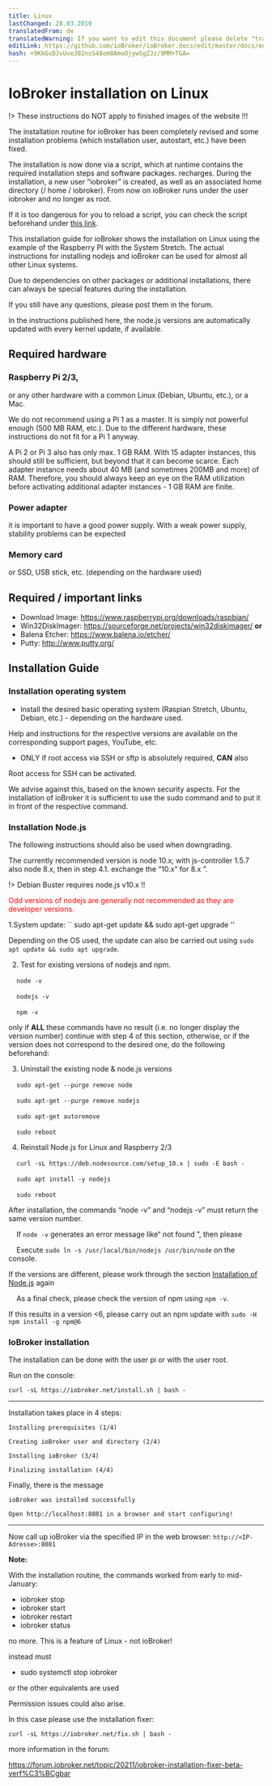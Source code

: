 ```yaml
---
title: Linux
lastChanged: 28.03.2019
translatedFrom: de
translatedWarning: If you want to edit this document please delete "translatedFrom" field, elsewise this document will be translated automatically again
editLink: https://github.com/ioBroker/ioBroker.docs/edit/master/docs/en/install/linux.md
hash: +9KkGvDJvUveJ02nsS48om8AmoOjywSgZJz/9MM+TGA=
---
```

# IoBroker installation on Linux
!> These instructions do NOT apply to finished images of the website !!!

The installation routine for ioBroker has been completely revised and some installation problems (which installation user, autostart, etc.) have been fixed.

The installation is now done via a script, which at runtime contains the required installation steps and software packages. recharges. During the installation, a new user “iobroker” is created, as well as an associated home directory (/ home / iobroker). From now on ioBroker runs under the user iobroker and no longer as root.

If it is too dangerous for you to reload a script, you can check the script beforehand under [this link](https://raw.githubusercontent.com/ioBroker/ioBroker/stable-installer/installer.sh).

This installation guide for ioBroker shows the installation on Linux using the example of the Raspberry PI with the System Stretch. The actual instructions for installing nodejs and ioBroker can be used for almost all other Linux systems.

Due to dependencies on other packages or additional installations, there can always be special features during the installation.

If you still have any questions, please post them in the forum.

In the instructions published here, the node.js versions are automatically updated with every kernel update, if available.

## Required hardware
### Raspberry Pi 2/3,
or any other hardware with a common Linux (Debian, Ubuntu, etc.), or a Mac.

We do not recommend using a Pi 1 as a master. It is simply not powerful enough (500 MB RAM, etc.). Due to the different hardware, these instructions do not fit for a Pi 1 anyway.

A Pi 2 or Pi 3 also has only max. 1 GB RAM. With 15 adapter instances, this should still be sufficient, but beyond that it can become scarce. Each adapter instance needs about 40 MB (and sometimes 200MB and more) of RAM. Therefore, you should always keep an eye on the RAM utilization before activating additional adapter instances - 1 GB RAM are finite.

### Power adapter
it is important to have a good power supply. With a weak power supply, stability problems can be expected

### Memory card
or SSD, USB stick, etc. (depending on the hardware used)

## Required / important links
* Download Image: https://www.raspberrypi.org/downloads/raspbian/
* Win32DiskImager: https://sourceforge.net/projects/win32diskimager/ **or**
* Balena Etcher: https://www.balena.io/etcher/
* Putty: http://www.putty.org/

## Installation Guide
### Installation operating system
* Install the desired basic operating system (Raspian Stretch, Ubuntu, Debian, etc.) - depending on the hardware used.

Help and instructions for the respective versions are available on the corresponding support pages, YouTube, etc.

* ONLY if root access via SSH or sftp is absolutely required, **CAN** also

Root access for SSH can be activated.

We advise against this, based on the known security aspects. For the installation of ioBroker it is sufficient to use the sudo command and to put it in front of the respective command.

### Installation Node.js
The following instructions should also be used when downgrading.

The currently recommended version is node 10.x; with js-controller 1.5.7 also node 8.x, then in step 4.1. exchange the “10.x” for 8.x ”.

!> Debian Buster requires node.js v10.x !!

<span style="color:red">Odd versions of nodejs are generally not recommended as they are developer versions.</span>

1.System update: `` sudo apt-get update && sudo apt-get upgrade ''

Depending on the OS used, the update can also be carried out using ``sudo apt update && sudo apt upgrade``.

2. Test for existing versions of nodejs and npm.

    ``node -v``

    ``nodejs -v``

    ``npm -v``

only if **ALL** these commands have no result (i.e. no longer display the version number) continue with step 4 of this section, otherwise, or if the version does not correspond to the desired one, do the following beforehand:

3. Uninstall the existing node & node.js versions

    ``sudo apt-get --purge remove node``

    ``sudo apt-get --purge remove nodejs``

    ``sudo apt-get autoremove``

    ``sudo reboot``

4. Reinstall Node.js for Linux and Raspberry 2/3

    ``curl -sL https://deb.nodesource.com/setup_10.x | sudo -E bash -``

    ``sudo apt install -y nodejs``

    ``sudo reboot``

After installation, the commands “node -v” and “nodejs -v” must return the same version number.

    If ``node -v`` generates an error message like“ not found ”, then please

    Execute ``sudo ln -s /usr/local/bin/nodejs /usr/bin/node`` on the console.

If the versions are different, please work through the section [Installation of Node.js](#installation-nodejs) again

    As a final check, please check the version of npm using ``npm -v``.

If this results in a version <6, please carry out an npm update with ``sudo -H npm install -g npm@6``

### IoBroker installation
The installation can be done with the user pi or with the user root.

Run on the console:

``curl -sL https://iobroker.net/install.sh | bash -``

---

Installation takes place in 4 steps:

``Installing prerequisites (1/4)``

``Creating ioBroker user and directory (2/4)``

``Installing ioBroker (3/4)``

``Finalizing installation (4/4)``

Finally, there is the message

``ioBroker was installed successfully``

``Open http://localhost:8081 in a browser and start configuring!``

---

Now call up ioBroker via the specified IP in the web browser: ``http://<IP-Adresse>:8081``

**Note:**

With the installation routine, the commands worked from early to mid-January:

* iobroker stop
* iobroker start
* iobroker restart
* iobroker status

no more. This is a feature of Linux - not ioBroker!

instead must

* sudo systemctl stop iobroker

or the other equivalents are used

Permission issues could also arise.

In this case please use the installation fixer:

``curl -sL https://iobroker.net/fix.sh | bash -``

more information in the forum:

https://forum.iobroker.net/topic/20211/iobroker-installation-fixer-beta-verf%C3%BCgbar
